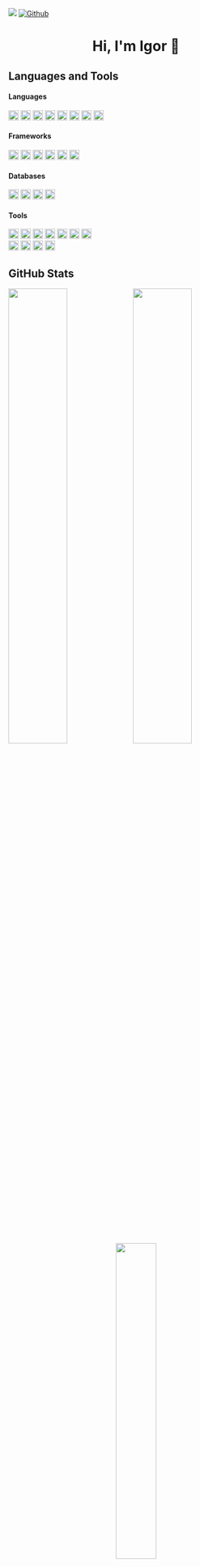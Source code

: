 ![](https://visitor-badge.laobi.icu/badge?page_id=igordzierwa)
[![Github](https://img.shields.io/github/followers/igordzierwa?label=Follow&style=social)](https://github.com/CharalambosIoannou)

<div align="center">
  <h1 style="text-align:center">Hi, I'm Igor 👋</h1>
</div>

## Languages and Tools
<!---
https://github.com/danmadeira/simple-icon-badges
https://github.com/Ileriayo/markdown-badges
-->
#### Languages
<div>
  <img height=20 src="https://img.shields.io/badge/python-3670A0?style=for-the-badge&logo=python&logoColor=ffdd54"/>
  <img height=20 src="https://img.shields.io/badge/java-%23ED8B00.svg?style=for-the-badge&logo=java&logoColor=white" />
  <img height=20 src="https://img.shields.io/badge/javascript-%23323330.svg?style=for-the-badge&logo=javascript&logoColor=%23F7DF1E" />
  <img height=20 src="https://img.shields.io/badge/typescript-%23007ACC.svg?style=for-the-badge&logo=typescript&logoColor=white" />
  <img height=20 src="https://img.shields.io/badge/r-%23276DC3.svg?style=for-the-badge&logo=r&logoColor=white" />
  <img height=20 src="https://img.shields.io/badge/c-%2300599C.svg?style=for-the-badge&logo=c&logoColor=white" />
  <img height=20 src="https://img.shields.io/badge/c++-%2300599C.svg?style=for-the-badge&logo=c%2B%2B&logoColor=white" />
  <img height=20 src="https://img.shields.io/badge/-GraphQL-E10098?style=for-the-badge&logo=graphql&logoColor=white" />
</div>

#### Frameworks
<div>
  <img height=20 src="https://img.shields.io/badge/django-%23092E20.svg?style=for-the-badge&logo=django&logoColor=white" />
  <img height=20 src="https://img.shields.io/badge/DJANGO-REST-ff1709?style=for-the-badge&logo=django&logoColor=white&color=ff1709&labelColor=gra" />
  <img height=20 src="https://img.shields.io/badge/spring-%236DB33F.svg?style=for-the-badge&logo=spring&logoColor=white" />
  <img height=20 src="https://img.shields.io/badge/react-%2320232a.svg?style=for-the-badge&logo=react&logoColor=%2361DAFB" />
  <img height=20 src="https://img.shields.io/badge/vuejs-%2335495e.svg?style=for-the-badge&logo=vuedotjs&logoColor=%234FC08D" />
  <img height=20 src="https://img.shields.io/badge/-cypress-%23E5E5E5?style=for-the-badge&logo=cypress&logoColor=058a5e" />
</div>

#### Databases
<div>
  <img height=20 src="https://img.shields.io/badge/postgres-%23316192.svg?style=for-the-badge&logo=postgresql&logoColor=white" />
  <img height=20 src="https://img.shields.io/badge/mysql-%2300f.svg?style=for-the-badge&logo=mysql&logoColor=white" />
  <img height=20 src="https://img.shields.io/badge/MongoDB-%234ea94b.svg?style=for-the-badge&logo=mongodb&logoColor=white" />
  <img height=20 src="https://img.shields.io/badge/sqlite-%2307405e.svg?style=for-the-badge&logo=sqlite&logoColor=white" />
</div>

#### Tools
<div>
  <img height=20 src="https://img.shields.io/badge/git-%23F05033.svg?style=for-the-badge&logo=git&logoColor=white" />
  <img height=20 src="https://img.shields.io/badge/AWS-%23FF9900.svg?style=for-the-badge&logo=amazon-aws&logoColor=white" />
  <img height=20 src="https://img.shields.io/badge/docker-%230db7ed.svg?style=for-the-badge&logo=docker&logoColor=white" />
  <img height=20 src="https://img.shields.io/badge/google%20lens-%234285F4.svg?&style=for-the-badge&logo=google%20lens&logoColor=white" />
  <img height=20 src="https://img.shields.io/badge/circle%20ci-%23161616.svg?style=for-the-badge&logo=circleci&logoColor=white" />
  <img height=20 src="https://img.shields.io/badge/github%20actions-%232671E5.svg?style=for-the-badge&logo=githubactions&logoColor=white" />
  <img height=20 src="https://img.shields.io/badge/sentry-%23362D59.svg?&style=for-the-badge&logo=sentry&logoColor=white" />
</div>

<div>
  <img height=20 src="https://img.shields.io/badge/azure-%230072C6.svg?style=for-the-badge&logo=microsoftazure&logoColor=white" />
  <img height=20 src="https://img.shields.io/badge/jira-%230A0FFF.svg?style=for-the-badge&logo=jira&logoColor=white" />
  <img height=20 src="https://img.shields.io/badge/confluence-%23172BF4.svg?style=for-the-badge&logo=confluence&logoColor=white" />
  <img height=20 src="https://img.shields.io/badge/Trello-%23026AA7.svg?style=for-the-badge&logo=Trello&logoColor=white" />
</div>

## GitHub Stats
<div class='container'>
  <img style="height: auto; width: 48%;" class="img" src="https://github-readme-stats.vercel.app/api?username=igordzierwa&show_icons=true&count_private=true&theme=github_dark" />
  <img style="height: auto; width: 48%;" class="img" src="https://github-readme-streak-stats.herokuapp.com?user=igordzierwa&theme=github-dark-blue" />
</div>
<p align="center">
  <img style="height: auto; width: 40%;" class="img" src="https://github-readme-stats.vercel.app/api/top-langs/?username=igordzierwa&theme=github_dark&langs_count=8&exclude_repo=computer-graphics-labs&hide=html,css&layout=compact" />
</p>

## Projects and Laboratory Classes
<details>
  <summary>Projects</summary>
  <ul>
    <li>
      <a href="https://github.com/igordzierwa/student-internships-system-project">System Supporting Student Internships (Engineer Thesis)</a> - web application supporting the whole process of the student internships, written using Spring (Backend) and Vue.js (Frontend).
    </li>
    <br/>
    <li>
      <a href="https://github.com/igordzierwa/cypress-api-automation">API Test Aumation using Cypress (TypeScript)</a> - tests of several controllers using similar approach to Page Object Pattern.
    </li>
    <br/>
    <li>
      <a href="https://github.com/igordzierwa/java-to-python-translator-project">Java to Python Translator</a> - translator is written using Java and ANTLR.
    </li>
    <br/>
    <li>
      <a href="https://github.com/igordzierwa/databases-northwind-project">Northwind database using MongoDB</a> - implementation of the well-known Northwind database using MongoDB and Spring.
    </li>
    <br/>
    <li>
      <a href="https://github.com/igordzierwa/bookstore-microservices-project">Bookstore using Microservices</a> - backend (Spring) implementation of the bookstore activities using microsevices approach.
    </li>
    <br/>
    <li>
      <a href="https://github.com/igordzierwa/librario-project">Librario</a> - web application supporting the library activities, written using Spring (Backend) and Vue.js (Frontend).
    </li>
  </ul>
</details>

<details>
  <summary>Laboratory Classes from Engineering Studies</summary>
  <ul>
    <li>
      <a href="https://github.com/igordzierwa/database-frameworks-labs"/>Database Frameworks
    </li>
    <br/>
    <li>
      <a href="https://github.com/igordzierwa/operating-systems-labs">Operating Systems</a>
    </li>
    <br/>
    <li>
      <a href="https://github.com/igordzierwa/computer-graphics-labs">Computer Graphics</a>
    </li>
    <br/>
    <li>
      <a href="https://github.com/igordzierwa/snake-game-project">Introduction to Computer Science - Snake Game</a>
    </li>
  </ul>
</details>

<details>
  <summary>Laboratory Classes from Mastering Studies</summary>
</details>

## Contact with me
<p align="center">
  <a href="https://www.linkedin.com/in/igordzie/"><img height=25 src="https://img.shields.io/badge/linkedin-%230077B5.svg?style=for-the-badge&logo=linkedin&logoColor=white" /></a>
  <a href="https://www.facebook.com/igordzie"><img height=25 src="https://img.shields.io/badge/Facebook-%231877F2.svg?style=for-the-badge&logo=Facebook&logoColor=white" /></a>
  <a href="https://www.instagram.com/igordzie/"><img height=25 src="https://img.shields.io/badge/Instagram-%23E4405F.svg?style=for-the-badge&logo=Instagram&logoColor=white" /></a>
</p>
